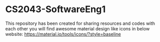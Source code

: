 # CS2043-SoftwareEng1
This repository has been created for sharing resources and codes with each other 
you will find awesome material design like icons in below website:
https://material.io/tools/icons/?style=baseline
